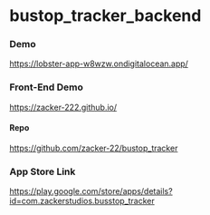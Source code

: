 ﻿# bustop_tracker_backend

### Demo
https://lobster-app-w8wzw.ondigitalocean.app/

### Front-End Demo
https://zacker-222.github.io/

#### Repo 
https://github.com/zacker-22/bustop_tracker

### App Store Link
https://play.google.com/store/apps/details?id=com.zackerstudios.busstop_tracker
